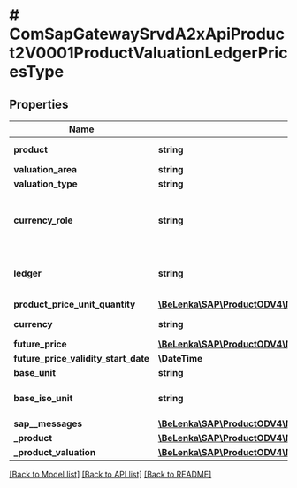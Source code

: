 # # ComSapGatewaySrvdA2xApiProduct2V0001ProductValuationLedgerPricesType

## Properties

Name | Type | Description | Notes
------------ | ------------- | ------------- | -------------
**product** | **string** | Product Number | [optional]
**valuation_area** | **string** |  | [optional]
**valuation_type** | **string** |  | [optional]
**currency_role** | **string** | External Currency Type and Valuation View | [optional]
**ledger** | **string** | Ledger in General Ledger Accounting | [optional]
**product_price_unit_quantity** | [**\BeLenka\SAP\ProductODV4\Model\PriceUnit**](PriceUnit.md) |  | [optional]
**currency** | **string** | Currency Key | [optional]
**future_price** | [**\BeLenka\SAP\ProductODV4\Model\FuturePrice**](FuturePrice.md) |  | [optional]
**future_price_validity_start_date** | **\DateTime** |  | [optional]
**base_unit** | **string** |  | [optional]
**base_iso_unit** | **string** | Base unit of measure in ISO code | [optional]
**sap__messages** | [**\BeLenka\SAP\ProductODV4\Model\ComSapGatewaySrvdA2xApiProduct2V0001SAPMessage[]**](ComSapGatewaySrvdA2xApiProduct2V0001SAPMessage.md) |  | [optional]
**_product** | [**\BeLenka\SAP\ProductODV4\Model\ComSapGatewaySrvdA2xApiProduct2V0001ProductType**](ComSapGatewaySrvdA2xApiProduct2V0001ProductType.md) |  | [optional]
**_product_valuation** | [**\BeLenka\SAP\ProductODV4\Model\ComSapGatewaySrvdA2xApiProduct2V0001ProductValuationType**](ComSapGatewaySrvdA2xApiProduct2V0001ProductValuationType.md) |  | [optional]

[[Back to Model list]](../../README.md#models) [[Back to API list]](../../README.md#endpoints) [[Back to README]](../../README.md)
